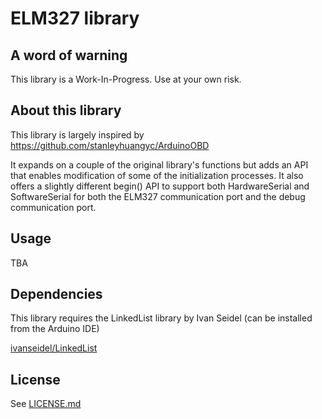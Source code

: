 ELM327 library
==============

A word of warning
-----------------
This library is a Work-In-Progress. Use at your own risk.

About this library
------------------
This library is largely inspired by https://github.com/stanleyhuangyc/ArduinoOBD

It expands on a couple of the original library's functions but adds an API that enables modification of some of the initialization processes.
It also offers a slightly different begin() API to support both HardwareSerial and SoftwareSerial for both the ELM327 communication port and the debug communication port.

Usage
-----
TBA

Dependencies
------------

This library requires the LinkedList library by Ivan Seidel (can be installed from the Arduino IDE)

[ivanseidel/LinkedList](https://github.com/ivanseidel/LinkedList)

License
-------
See [LICENSE.md](https://github.com/fust/ArduinoELM327/blob/master/LICENSE.md)
